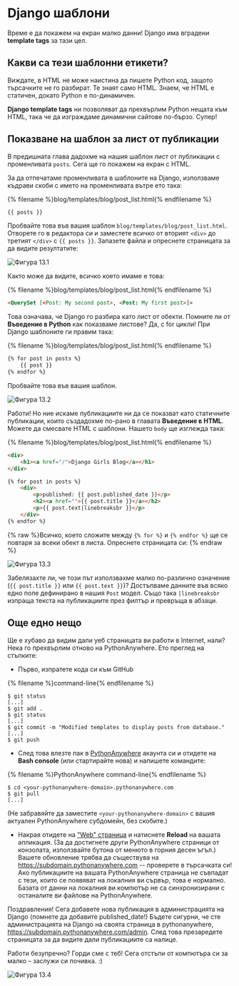 # Django шаблони

Време е да покажем на екран малко данни! Django има вградени **template tags** за тази цел.

## Какви са тези шаблонни етикети?

Виждате, в HTML не може наистина да пишете Python код, защото търсачките не го разбират. Те знаят само HTML. Знаем, че HTML е статичен, докато Python е по-динамичен.

**Django template tags** ни позволяват да прехвърлим Python нещата към HTML, така че да изграждаме динамични сайтове по-бързо. Супер!

## Показване на шаблон за лист от публикации

В предишната глава дадохме на нашия шаблон лист от публикации с променливата `posts`. Сега ще го покажем на екран с HTML.

За да отпечатаме променливата в шаблоните на Django, използваме къдрави скоби с името на променливата вътре ето така:

{% filename %}blog/templates/blog/post_list.html{% endfilename %}

```html
{{ posts }}
```

Пробвайте това във вашия шаблон `blog/templates/blog/post_list.html`. Отворете го в редактора си и заместете всичко от вторият `<div>` до третият `</div>` с `{{ posts }}`. Запазете файла и опреснете страницата за да видите резултатите:

![Фигура 13.1](images/step1.png)

Както може да видите, всичко което имаме е това:

{% filename %}blog/templates/blog/post_list.html{% endfilename %}

```html
<QuerySet [<Post: My second post>, <Post: My first post>]>
```

Това означава, че Django го разбира като лист от обекти. Помните ли от **Въведение в Python** как показваме листове? Да, с for цикли! При Django шаблоните ги правим така:

{% filename %}blog/templates/blog/post_list.html{% endfilename %}

```html
{% for post in posts %}
    {{ post }}
{% endfor %}
```

Пробвайте това във вашия шаблон.

![Фигура 13.2](images/step2.png)

Работи! Но ние искаме публикациите ни да се показват като статичните публикации, които създадохме по-рано в главата **Въведение в HTML**. Можете да смесвате HTML с шаблони. Нашето `body` ще изглежда така:

{% filename %}blog/templates/blog/post_list.html{% endfilename %} 

```html
<div>
    <h1><a href="/">Django Girls Blog</a></h1>
</div>

{% for post in posts %}
    <div>
        <p>published: {{ post.published_date }}</p>
        <h2><a href="">{{ post.title }}</a></h2>
        <p>{{ post.text|linebreaksbr }}</p>
    </div>
{% endfor %}
```

{% raw %}Всичко, което сложите между `{% for %}` и `{% endfor %}` ще се повтаря за всеки обект в листа. Опреснете страницата си: {% endraw %}

![Фигура 13.3](images/step3.png)

Забелязахте ли, че този път използвахме малко по-различно означение (`{{ post.title }}` или `{{ post.text }}`)? Достъпваме данните във всяко едно поле дефинирано в нашия `Post` модел. Също така `|linebreaksbr` изпраща текста на публикациите през филтър и превръща в абзаци.

## Още едно нещо

Ще е хубаво да видим дали уеб страницата ви работи в Internet, нали? Нека го прехвърлим отново на PythonAnywhere. Ето преглед на стъпките:

* Първо, изпратете кода си към GitHub

{% filename %}command-line{% endfilename %}

    $ git status
    [...]
    $ git add .
    $ git status
    [...]
    $ git commit -m "Modified templates to display posts from database."
    [...]
    $ git push
    

* След това влезте пак в [PythonAnywhere](https://www.pythonanywhere.com/consoles/) акаунта си и отидете на **Bash console** (или стартирайте нова) и напишете командите:

{% filename %}PythonAnywhere command-line{% endfilename %}

    $ cd <your-pythonanywhere-domain>.pythonanywhere.com
    $ git pull
    [...]
    

(Не забравяйте да заместите `<your-pythonanywhere-domain>` с вашия актуален PythonAnywhere субдомейн, без скобите.)

* Накрая отидете на ["Web" страница](https://www.pythonanywhere.com/web_app_setup/) и натиснете **Reload** на вашата апликация. (За да достигнете други PythonAnywhere страници от конзолата, използвайте бутона от менюто в горния десен ъгъл.) Вашете обновление трябва да съществува на https://subdomain.pythonanywhere.com -- проверете в търсачката си! Ако публикациите на вашата PythonAnywhere страница не съвпадат с тези, които се появяват на локалния ви сървър, това е нормално. Базата от данни на локалния ви компютър не са синхронизирани с останалите ви файлове на PythonAnywhere.

Поздравления! Сега добавете нова публикация в администрацията на Django (помнете да добавите published_date!) Бъдете сигурни, че сте администрацията на Django на своята страница в pythonanywhere, https://subdomain.pythonanywhere.com/admin. След това презаредете страницата за да видите дали публикациите са налице.

Работи безупречно? Горди сме с теб! Сега отстъпи от компютъра си за малко – заслужи си почивка. :)

![Фигура 13.4](images/donut.png)